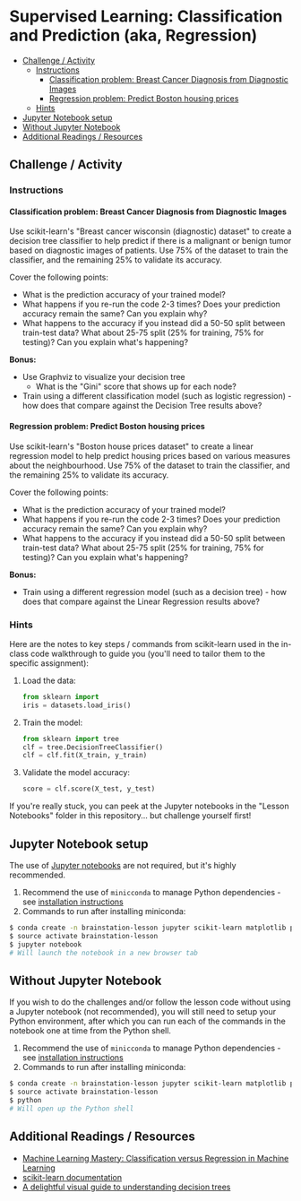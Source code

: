 # Supervised Learning: Classification and Prediction (aka, Regression)

<!-- TOC depthFrom:2 -->

- [Challenge / Activity](#challenge--activity)
  - [Instructions](#instructions)
    - [Classification problem: Breast Cancer Diagnosis from Diagnostic Images](#classification-problem-breast-cancer-diagnosis-from-diagnostic-images)
    - [Regression problem: Predict Boston housing prices](#regression-problem-predict-boston-housing-prices)
  - [Hints](#hints)
- [Jupyter Notebook setup](#jupyter-notebook-setup)
- [Without Jupyter Notebook](#without-jupyter-notebook)
- [Additional Readings / Resources](#additional-readings--resources)

<!-- /TOC -->

## Challenge / Activity

### Instructions

#### Classification problem: Breast Cancer Diagnosis from Diagnostic Images

Use scikit-learn's "Breast cancer wisconsin (diagnostic) dataset" to create a decision tree classifier to help predict if there is a malignant or benign tumor based on diagnostic images of patients. Use 75% of the dataset to train the classifier, and the remaining 25% to validate its accuracy.

Cover the following points:

- What is the prediction accuracy of your trained model?
- What happens if you re-run the code 2-3 times? Does your prediction accuracy remain the same? Can you explain why?
- What happens to the accuracy if you instead did a 50-50 split between train-test data? What about 25-75 split (25% for training, 75% for testing)? Can you explain what's happening?

**Bonus:**

- Use Graphviz to visualize your decision tree
  - What is the "Gini" score that shows up for each node?
- Train using a different classification model (such as logistic regression) - how does that compare against the Decision Tree results above?

#### Regression problem: Predict Boston housing prices

Use scikit-learn's "Boston house prices dataset" to create a linear regression model to help predict housing prices based on various measures about the neighbourhood. Use 75% of the dataset to train the classifier, and the remaining 25% to validate its accuracy.

Cover the following points:

- What is the prediction accuracy of your trained model?
- What happens if you re-run the code 2-3 times? Does your prediction accuracy remain the same? Can you explain why?
- What happens to the accuracy if you instead did a 50-50 split between train-test data? What about 25-75 split (25% for training, 75% for testing)? Can you explain what's happening?

**Bonus:**

- Train using a different regression model (such as a decision tree) - how does that compare against the Linear Regression results above?

### Hints

Here are the notes to key steps / commands from scikit-learn used in the in-class code walkthrough to guide you (you'll need to tailor them to the specific assignment):

1. Load the data:

    ```python
    from sklearn import
    iris = datasets.load_iris()
    ```

2. Train the model:

    ```python
    from sklearn import tree
    clf = tree.DecisionTreeClassifier()
    clf = clf.fit(X_train, y_train)
    ```

3. Validate the model accuracy:

    ```python
    score = clf.score(X_test, y_test)
    ```

If you're really stuck, you can peek at the Jupyter notebooks in the "Lesson Notebooks" folder in this repository... but challenge yourself first!

## Jupyter Notebook setup

The use of [Jupyter notebooks](https://jupyter.org/) are not required, but it's highly recommended.

1. Recommend the use of `minicconda` to manage Python dependencies - see [installation instructions](https://conda.io/en/latest/miniconda.html)
2. Commands to run after installing miniconda:

  ```sh
  $ conda create -n brainstation-lesson jupyter scikit-learn matplotlib python-graphviz
  $ source activate brainstation-lesson
  $ jupyter notebook
  # Will launch the notebook in a new browser tab
  ```

## Without Jupyter Notebook

If you wish to do the challenges and/or follow the lesson code without using a Jupyter notebook (not recommended), you will still need to setup your Python environment, after which you can run each of the commands in the notebook one at time from the Python shell.

1. Recommend the use of `minicconda` to manage Python dependencies - see [installation instructions](https://conda.io/en/latest/miniconda.html)
2. Commands to run after installing miniconda:

  ```sh
  $ conda create -n brainstation-lesson jupyter scikit-learn matplotlib python-graphviz
  $ source activate brainstation-lesson
  $ python
  # Will open up the Python shell
  ```

## Additional Readings / Resources

- [Machine Learning Mastery: Classification versus Regression in Machine Learning](https://machinelearningmastery.com/classification-versus-regression-in-machine-learning/)
- [scikit-learn documentation](https://scikit-learn.org/stable/documentation.html)
- [A delightful visual guide to understanding decision trees](http://www.r2d3.us/visual-intro-to-machine-learning-part-1/)
